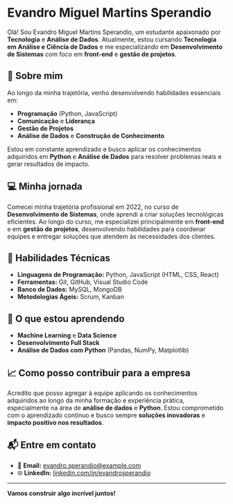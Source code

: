 # Evandro Miguel Martins Sperandio

Olá! Sou Evandro Miguel Martins Sperandio, um estudante apaixonado por **Tecnologia** e **Análise de Dados**. Atualmente, estou cursando **Tecnologia em Análise e Ciência de Dados** e me especializando em **Desenvolvimento de Sistemas** com foco em **front-end** e **gestão de projetos**.

## 🚀 Sobre mim

Ao longo da minha trajetória, venho desenvolvendo habilidades essenciais em:
- **Programação** (Python, JavaScript)
- **Comunicação** e **Liderança**
- **Gestão de Projetos**
- **Análise de Dados** e **Construção de Conhecimento**

Estou em constante aprendizado e busco aplicar os conhecimentos adquiridos em **Python** e **Análise de Dados** para resolver problemas reais e gerar resultados de impacto.

## 💻 Minha jornada

Comecei minha trajetória profissional em 2022, no curso de **Desenvolvimento de Sistemas**, onde aprendi a criar soluções tecnológicas eficientes. Ao longo do curso, me especializei principalmente em **front-end** e em **gestão de projetos**, desenvolvendo habilidades para coordenar equipes e entregar soluções que atendem às necessidades dos clientes.

## 🔧 Habilidades Técnicas

- **Linguagens de Programação:** Python, JavaScript (HTML, CSS, React)
- **Ferramentas:** Git, GitHub, Visual Studio Code
- **Banco de Dados:** MySQL, MongoDB
- **Metodologias Ágeis:** Scrum, Kanban

## 🌱 O que estou aprendendo

- **Machine Learning** e **Data Science**
- **Desenvolvimento Full Stack**
- **Análise de Dados com Python** (Pandas, NumPy, Matplotlib)

## 📈 Como posso contribuir para a empresa

Acredito que posso agregar à equipe aplicando os conhecimentos adquiridos ao longo da minha formação e experiência prática, especialmente na área de **análise de dados** e **Python**. Estou comprometido com o aprendizado contínuo e busco sempre **soluções inovadoras** e **impacto positivo nos resultados**.

## 📬 Entre em contato

- 📧 **Email:** evandro.sperandio@example.com
- 🌐 **LinkedIn:** [linkedin.com/in/evandrosperandio](https://linkedin.com/in/evandrosperandio)

---

**Vamos construir algo incrível juntos!**


